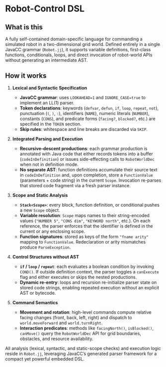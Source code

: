 # Robot-Control DSL

## What is this

A fully self-contained domain-specific language for commanding a simulated robot in a two-dimensional grid world. Defined entirely in a single JavaCC grammar (`Robot.jj`), it supports variable definitions, first-class functions, conditionals, loops, and direct invocation of robot-world APIs without generating an intermediate AST.

## How it works

1. **Lexical and Syntactic Specification**  
   - **JavaCC grammar**: uses `LOOKAHEAD=1` and `IGNORE_CASE=true` to implement an LL(1) parser.  
   - **Token declarations**: keywords (`defvar`, `defun`, `if`, `loop`, `repeat`, `not`), punctuation (`(`, `)`, `:`), identifiers (`NAME`), numeric literals (`NUMBER`), constants (`CONS`), and predicate forms (`facing?`, `blocked?`, etc.) are specified in the `TOKEN` section.  
   - **Skip rules**: whitespace and line breaks are discarded via `SKIP`.

2. **Integrated Parsing and Execution**  
   - **Recursive-descent productions**: each grammar production is annotated with Java code that either records tokens into a buffer (`codeInDefinition`) or issues side-effecting calls to `RobotWorldDec` when not in definition mode.  
   - **No separate AST**: function definitions accumulate their source text in `codeInDefinition` and, upon completion, store a `FunctionValue` (parameters + code string) in the current `Scope`. Invocation re-parses that stored code fragment via a fresh parser instance.

3. **Scope and Static Analysis**  
   - **`Stack<Scope>`**: every block, function definition, or conditional pushes a new `Scope` object.  
   - **Variable resolution**: `Scope` maps names to their string-encoded values (`"NUMBER 5"`, `"CONS dim"`, `"KEYWORD north"`, etc.). On each reference, the parser enforces that the identifier is defined in the current or any enclosing scope.  
   - **Function signatures**: stored as keys of the form `"fname arity"` mapping to `FunctionValue`. Redeclaration or arity mismatches produce `ParseException`.

4. **Control Structures without AST**  
   - **`if` / `loop` / `repeat`**: each evaluates a boolean condition by invoking `COND()`. If outside definition context, the parser toggles a `canExecute` flag and either executes or skips the nested productions.  
   - **Dynamic re-entry**: loops and recursion re-initialize parser state on stored code strings, enabling repeated execution without an explicit AST or bytecode.

5. **Command Semantics**  
   - **Movement and rotation**: high-level commands compute relative facing changes (front, back, left, right) and dispatch to `world.moveForward` and `world.turnRight`.  
   - **Interaction predicates**: methods like `facingNorth()`, `isBlocked()`, `canMove()` query the `RobotWorldDec` API for grid boundaries, obstacles, and resource availability.

All analysis (lexical, syntactic, and static-scope checks) and execution logic reside in `Robot.jj`, leveraging JavaCC’s generated parser framework for a compact yet powerful embedded DSL.
